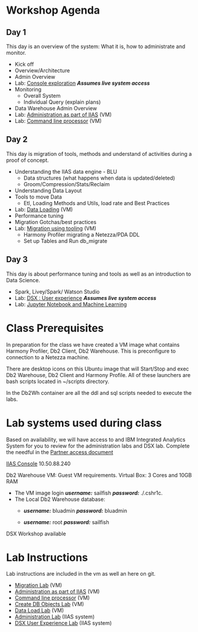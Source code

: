 # Workshop Agenda
## Day 1   
This day is an overview of the system: What it is, how to administrate and monitor.
* Kick off
* Overview/Architecture
* Admin Overview
* Lab: [Console exploration](Labs/Admin/Admin.md)     ***Assumes live system access***
* Monitoring
  - Overall System
  - Individual Query (explain plans)
* Data Warehouse Admin Overview
* Lab: [Administration as part of IIAS](Labs/db2Console/Db2W_IIAS_Web_Console.md) (VM)
* Lab: [Command line processor](Labs/db2cmd/Db2W_Cmd_Line.md) (VM)

## Day 2
This day is migration of tools, methods and understand of activities during a proof of concept.
* Understanding the IIAS data engine - BLU
  - Data structures (what happens when data is updated/deleted)
  - Groom/Compression/Stats/Reclaim
* Understanding Data Layout
* Tools to move Data
  - Etl, Loading Methods and Utils, load rate and Best Practices
* Lab: [Data Loading](Labs/DataLoading/Readme.md)  (VM)
* Performance tuning
* Migration Gotchas/best practices
* Lab: [Migration using tooling](Labs/MigrationTooling/Readme.md) (VM)
  - Harmony Profiler migrating a Netezza/PDA DDL
  - Set up Tables and Run db_migrate

## Day 3
This day is about performance tuning  and tools as well as an introduction to Data Science.
* Spark, Livey/Spark/ Watson Studio
* Lab: [DSX : User experience](Labs/AdvAnalytics/AnalyticsAdmin.md)  ***Assumes live system access***
* Lab: [Jupyter Notebook and Machine Learning](https://cloudcontent.mybluemix.net/cloud/garage/tutorials/high-powered-analytics-appliance?task=3)



# Class Prerequisites

  In preparation for the class we have created a VM image what contains Harmony Profiler, Db2 Client, Db2 Warehouse.   This is preconfigure to connection to a Netezza machine.

  There are desktop icons on this Ubuntu image that will Start/Stop and exec Db2 Warehouse, Db2 Client and Harmony Profile.  All of these launchers are bash scripts located in ~/scripts directory.

  In the Db2Wh container are all the ddl and sql scripts needed to execute the labs.  

# Lab systems used during class

Based on availability, we will have access to and IBM Integrated Analytics System for you to review for the administration labs and DSX lab.   Complete the needful in the [Partner access document](./PartnerAccess.md)

[IIAS Console](https://10.50.88.240:8443/console) 10.50.88.240


Db2 Warehouse VM:  Guest VM requirements.   Virtual Box:   3 Cores and 10GB RAM
* The VM image login ***username:*** sailfish ***password:*** ./.cshr1c.
* The Local Db2 Warehouse database:
  * ***username:*** bluadmin ***password:*** bluadmin

  * ***username:*** root ***password:*** sailfish

DSX Workshop available

# Lab Instructions

Lab instructions are included in the vm as well an here on git.

* [Migration Lab](Labs/MigrationTooling/Readme.md) (VM)
* [Administration as part of IIAS](Labs/db2Console/Db2W_IIAS_Web_Console.md) (VM)
* [Command line processor](Labs/db2cmd/Db2W_Cmd_Line.md) (VM)
* [Create DB Objects Lab](Labs/CreateDBObjects/Readme.md) (VM)
* [Data Load Lab](Labs/DataLoading/Readme.md) (VM)
* [Administration Lab](Labs/Admin/Admin.md)  (IIAS system)
* [DSX User Experience Lab](Labs/AdvAnalytics/AnalyticsAdmin.md) (IIAS system)
